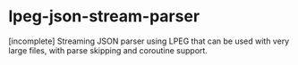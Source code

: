 # lpeg-json-stream-parser
[incomplete] Streaming JSON parser using LPEG that can be used with very large files, with parse skipping and coroutine support.
